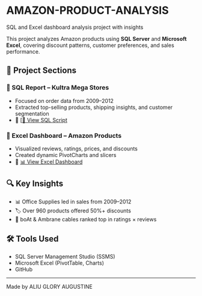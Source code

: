 # AMAZON-PRODUCT-ANALYSIS
SQL and Excel dashboard analysis project with insights

This project analyzes Amazon products using **SQL Server** and **Microsoft Excel**, covering discount patterns, customer preferences, and sales performance.

## 📁 Project Sections

### 🔹 SQL Report – Kultra Mega Stores
- Focused on order data from 2009–2012
- Extracted top-selling products, shipping insights, and customer segmentation
- 📂 [[📝 View SQL Script](./SQL-Analysis/KMS_Orders_Analysis.sql)



### 🔹 Excel Dashboard – Amazon Products
- Visualized reviews, ratings, prices, and discounts
- Created dynamic PivotCharts and slicers
- 📂 [📊 View Excel Dashboard](./Excel-Dashboard/Amazon_Dashboard_Analysis.xlsx)



## 🔍 Key Insights

- 📊 Office Supplies led in sales from 2009–2012
- 🏷️ Over 960 products offered 50%+ discounts
- 🌟 boAt & Ambrane cables ranked top in ratings × reviews

## 🛠 Tools Used

- SQL Server Management Studio (SSMS)
- Microsoft Excel (PivotTable, Charts)
- GitHub

---

Made by ALIU GLORY AUGUSTINE
